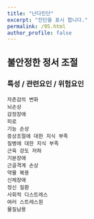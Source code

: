 ```yaml
---
title: "난다진단"
excerpt: "진단을 표시 합니다."
permalink: /95.html
author_profile: false
---
```

## 불안정한 정서 조절



### 특성 / 관련요인 / 위험요인

>                

    자존감의 변화
    뇌손상
    감정장애
    피로
    기능 손상
    증상조절에 대한 지식 부족
    질병에 대한 지식 부족
    근육 강도 저하
    기분장애
    근골격계 손상
    약물 복용
    신체장애
    정신 질환
    사회적 디스트레스
    여러 스트레스원
    물질남용
